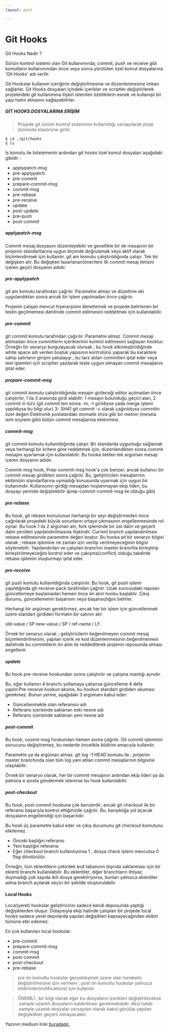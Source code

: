 ```yaml
---
layout: post

---
```



<h1> Git Hooks </h1>

Git Hooks Nedir ? 

Sürüm kontrol sistemi olan Git kullanımında;  commit, push ve receive gibi komutların kullanımından önce veya sonra yürütülen özel komut dosyalarına 'Git Hooks' adı verilir.

Git Hookslar kullanım içeriğinin değiştirilmesine ve düzenlenmesine imkan sağlarlar. Git Hooks dosyaları içindeki içerikler ve scriptler değiştirilerek projelerdeki git kullanımına ilişkin  istenilen özelliklerin esnek ve kullanışlı bir yapı halini almasını sağlayabilirler. 

##### GİT HOOKS DOSYALARINA ERİŞİM
> Projede git sürüm kontrol sisteminin kullanıldığı varsayılarak proje dizininde klasörüne girilir.

```
$ cd ./git/hooks
$ ls
```
ls komutu ile listelemenin ardından git hooks özel komut dosyaları aşağıdaki gibidir :

- applypatch-msg
- pre-applypatch 
- pre-commit
- prepare-commit-msg
- commit-msg
- pre-rebase
- pre-receive
- update
- post-update
- pre-push 
- post-commit

##### applypatch-msg 

Commit mesaj dosyasını düzenleyebilir ve genellikle bir ek mesajının bir projenin standartlarına uygun biçimde doğrulamak veya aktif olarak biçimlendirmek için kullanılır. 
git am komutu çalıştırıldığında çalışır. Tek bir değişken alır. Bu değişken tasarlanan(önerilen) ilk commit mesaj iletisini içeren geçici dosyanın adıdır.


##### pre-applypatch

git am komutu tarafından çağrılır.
Parametre almaz ve düzeltme eki uygulandıktan sonra ancak bir işlem yapılmadan önce çağrılır.

Projenin çalışan mevcut hiyerarşisini denetlemek ve projede belirlenen bir testin geçilmemesi dahilinde commit edilmesini reddetmek için kullanılabilir.

##### pre-commit 

git commit komutu tarafından çağırılır. 
Parametre almaz. Commit mesajı atılmadan önce commitlerin içeriklerinin kontrol edilmesini sağlayan hooktur.
Örneğin bir senaryo kurgulayacak olursak ; bu hook etkinleştirildiğinde white space adı verilen boşluk yapısının kontrolünü yaparak bu karaktere sahip satırların girişini yakalayıp ; bu tarz atılan commitleri iptal eder veya test işlemleri için scriptler yazılarak teste uygun olmayan commit mesajlarını iptal eder.

#####  prepare-commit-msg

git commit komutu çalıştırıldığında mesajın girileceği editor açılmadan önce çalıştırılır, 1 ila 3 arasında girdi alabilir: 1 mesajın bulunduğu geçici alan, 2 commit in türü (git commit ten sonra -m, -t girildiyse yada merge işlemi yapıldıysa bu bilgi olur) 3- SHA1 git commit -c olarak çağırıldıysa commitin özet değeri
Elektronik postalardaki otomatik imza gibi bir metnin (mesela isim soyisim gibi) bütün commit mesajlarına eklenmesi.

##### commit-msg

git commit komutu kullanıldığında çalışır.
Bir standarda uygunluğu sağlamak veya herhangi bir kritere göre reddetmek için, düzenlendikten sonra commit mesajını ayarlamak için kullanılabilir. 
Bu hooka iletilen tek argüman mesajı içeren dosyanın adıdır.

Commit-msg hook, Prep-commit-msg hook'a çok benzer, ancak kullanıcı bir commit mesajı girdikten sonra çağrılır.
Bu, geliştiricileri mesajlarının ekibinizin standartlarına uymadığı konusunda uyarmak için uygun bir kullanımdır. Kullanıcının girdiği mesajdan hoşlanmayan ekip lideri, bu dosyayı yerinde değiştirebilir (prep-commit-commit-msg ile olduğu gibi)

##### pre-rebase

Bu hook, git rebase komutunun herhangi bir şeyi değiştirmeden önce çağrılarak projedeki büyük sorunların ortaya çıkmasının engellenmesinde rol oynar.
Bu hook 1 ila 2 argüman alır, fork işleminde bir üst dalın ve geçerli dalın yeniden yapılandırılmasına ilişkindir. Current branch yapılandırılması rebase edilmesinde parametre değeri boştur.
Bu hooka ait bir senaryo bilgisi olarak ; rebase işlemine ne zaman izin verilip verilmeyeceğinin bilgisi söylenebilir. Yapılandırılan ve çalışılan branchın master branchla birleştirip birleştirilmeyeceğini kontrol eder ve çakışma(conflict) olduğu takdirde rebase işlemini oluşturmayı iptal eder.

#####  pre-receive

git push komutu kullanıldığında çalıştırılır.
Bu hook, git push işlemi yapıldığında git-receive-pack tarafından çağrılır. Uzak suncuudaki repoları güncellemeye başlamadan hemen önce ön alım hooku başlatılır. Çıkış durumu, güncellemenin başarısını veya başarısızlığını belirler.

Herhangi bir argüman gerektirmez, ancak her bir işlem için güncellenmek üzere standart girdiden formatın bir satırını alır:

old-value / SP new-value / SP / ref-name / LF.
  
Örnek bir senaryo olarak ; geliştiricilerin beğenilmeyen commit mesaj biçimlendirilmesini, yapılan içerik ve kod düzenlenmesinin beğenilmemesi dahilinde bu commitlerin ön alım ile reddedilerek projenin reposunda olması engellenir.

##### update 

Bu hook pre-receive hookundan sonra çalıştırılır ve çalışma mantığı aynıdır.

Bu, eğer kullanıcı 4 branchı yollamaya çalışırsa güncelleme 4 defa yapılır.Pre-receive hookun aksine, bu hookun standart girdiden okuması gerekmez. Bunun yerine, aşağıdaki 3 argümanı kabul eder:


- Güncellenmekte olan referansın adı
- Referans içerisinde saklanan eski nesne adı
- Referans içerisinde saklanan yeni nesne adı

##### post-commit

Bu hook, coomit-msg hookundan hemen sonra çağrılır. Git commit işleminin sonucunu değiştiremez, bu nedenle öncelikle bildirim amacıyla kullanılır.

Parametre ya da argüman almaz. 
git log -1 HEAD komutu ile ; projenin master branchında olan tüm log yani atılan commit mesajlarının bilgisine ulaşılabilir.

Örnek bir senaryo olarak, her bir commit mesajının ardından ekip lideri ya da patrona e-posta göndermek istenirse bu hook kullanılabilir.

##### post-checkout

Bu hook, post-commit hookuna çok benzerdir; ancak git checkout ile bir referansı başarıyla kontrol ettiğinizde çağrılır. Bu, karışıklığa yol açacak dosyaların engellendiği için başarılıdır.

Bu hook üç parametre kabul eder ve çıkış durumunu git checkout komutunu etkilemez.

- Önceki başlığın referansı
- Yeni başlığın referansı 
- Eğer checkout branch kullanılıyorsa 1 , dosya check işlemi mevcutsa 0 flag döndürülür.

Örneğin, tüm eklentilerin çekirdek kod tabanının dışında saklanması için bir eklenti branchı kullanılabilir. Bu eklentiler, diğer branchların ihtiyaç duymadığı çok sayıda ikili dosya gerektiriyorsa, bunları yalnızca eklentiler adına branch açılarak seçici bir şekilde oluşturulabilir.



#### Local Hooks

Local(yerel) hookslar geliştiricinin sadece kendi deposunda yaptığı değişiklerden oluşur. Dolayısıyla ekip halinde çalışılan bir projede local hooks sadece yerel depolarda yapılan değişikleri kapsayacağından ekibin tümüne etki edemez.

En çok kullanılan local hookslar:
- pre-commit
- prepare-commit-msg
- commit-msg
- post-commit
- post-checkout
- pre-rebase


> pre ön komutlu hookslar gerçekleşmek üzere olan hareketin değiştirilmesine izin verirken ; post ön komutlu hookslar yalnızca bildirimler(notifications) için kullanılır.

> ÖNEMLİ ; bir bilgi olarak eğer bu dosyaların içerikleri değiştirilecekse .sample uzantılı dosyaların kaldırılması gerekmektedir. Aksi halde .sample uzantılı dosyalar varsayılan olarak kabul görülüp yapılan değişiklikler geçerli olmayacaktır.


Yazının medium linki [buradadır.](https://medium.com/@simgesen/git-hooks-deb4510bc65c)